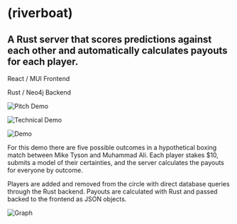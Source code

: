 # (riverboat)
## A Rust server that scores predictions against each other and automatically calculates payouts for each player.

React / MUI Frontend

Rust / Neo4j Backend

![Pitch Demo](https://vimeo.com/manage/videos/728569619/10ce03d124)

![Technical Demo](https://vimeo.com/manage/videos/728569658/8de7163ea9)

![Demo](/../media/gif/hero.gif?raw=true "Demo")

For this demo there are five possible outcomes in a hypothetical boxing match between Mike Tyson and Muhammad Ali. 
Each player stakes $10, submits a model of their certainties, and the server calculates the payouts for everyone by outcome.

Players are added and removed from the circle with direct database queries through the Rust backend. Payouts are calculated with Rust and passed backed to the frontend as JSON objects.

![Graph](/../media/jpg/graph.jpg?raw=true "Graph")
